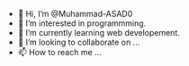 - 👋 Hi, I’m @Muhammad-ASAD0
- 👀 I’m interested in programmming.
- 🌱 I’m currently learning web developement.
- 💞️ I’m looking to collaborate on ...
- 📫 How to reach me ...

<!---
Muhammad-ASAD0/Muhammad-ASAD0 is a ✨ special ✨ repository because its `README.md` (this file) appears on your GitHub profile.
You can click the Preview link to take a look at your changes.
--->
